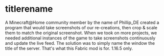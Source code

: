 # titlerename

A Minecraft@Home community member by the name of Phillip_DE created a program that would take screenshots of our re-creations, then crop & scale them to match the original screenshot. When we took on more projects, we needed additional instances of the game to take screenshots continuously and update the live feed. The solution was to simply name the window the title of the server. That's what this Fabric mod is for. 1.16.5 only.
